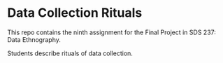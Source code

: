 # Data Collection Rituals

This repo contains the ninth assignment for the Final Project in SDS 237: Data Ethnography.

Students describe rituals of data collection. 
